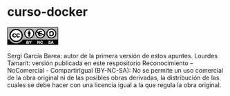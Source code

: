 # curso-docker
![imagen licencia](/imagenes/licencia.png)

Sergi García Barea: autor de la primera versión de estos apuntes.
Lourdes Tamarit: versión publicada en este respositorio
Reconocimiento – NoComercial - CompartirIgual (BY-NC-SA): No se permite un uso comercial de la obra original ni de las posibles obras derivadas, la distribución de las cuales se debe hacer con una licencia igual a la que regula la obra original.
